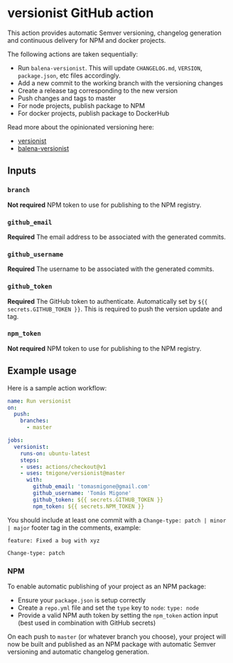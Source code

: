 # versionist GitHub action

This action provides automatic Semver versioning, changelog generation and continuous delivery for NPM and docker projects.
 
The following actions are taken sequentially:

- Run `balena-versionist`. This will update `CHANGELOG.md`, `VERSION`, `package.json`, etc files accordingly.
- Add a new commit to the working branch with the versioning changes
- Create a release tag corresponding to the new version
- Push changes and tags to master
- For node projects, publish package to NPM
- For docker projects, publish package to DockerHub

Read more about the opinionated versioning here:
- [versionist](https://github.com/balena-io/versionist)
- [balena-versionist](https://github.com/balena-io/balena-versionist)

## Inputs

### `branch`

**Not required** NPM token to use for publishing to the NPM registry.

### `github_email`

**Required** The email address to be associated with the generated commits.

### `github_username`

**Required** The username to be associated with the generated commits.

### `github_token`

**Required** The GitHub token to authenticate. Automatically set by `${{ secrets.GITHUB_TOKEN }}`. This is required to push the version update and tag.

### `npm_token`

**Not required** NPM token to use for publishing to the NPM registry.


## Example usage

Here is a sample action workflow:

```yaml
name: Run versionist
on:
  push:
    branches:
      - master

jobs:
  versionist:
    runs-on: ubuntu-latest
    steps: 
    - uses: actions/checkout@v1
    - uses: tmigone/versionist@master
      with:
        github_email: 'tomasmigone@gmail.com'
        github_username: 'Tomás Migone'
        github_token: ${{ secrets.GITHUB_TOKEN }}
        npm_token: ${{ secrets.NPM_TOKEN }}
```

You should include at least one commit with a `Change-type: patch | minor | major` footer tag in the comments, example:

```
feature: Fixed a bug with xyz

Change-type: patch
```

### NPM

To enable automatic publishing of your project as an NPM package:
- Ensure your `package.json` is setup correctly
- Create a `repo.yml` file and set the `type` key to `node`: `type: node`
- Provide a valid NPM auth token by setting the `npm_token` action input (best used in combination with GitHub secrets)

On each push to `master` (or whatever branch you choose), your project will now be built and published as an NPM package with automatic Semver versioning and automatic changelog generation.
